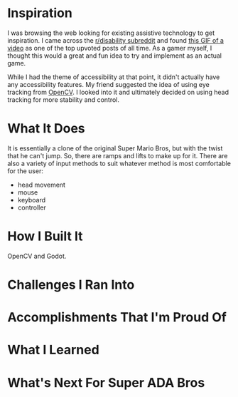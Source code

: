 # Inspiration
I was browsing the web looking for existing assistive technology to get
inspiration. I came across the [r/disability
subreddit](https://www.reddit.com/r/disability) and found [this GIF of a
video](https://www.reddit.com/r/disability/comments/7v9ztc/super_ada_compliant_mario/)
as one of the top upvoted posts of all time. As a gamer myself, I thought
this would a great and fun idea to try and implement as an actual game.

While I had the theme of accessibility at that point, it didn't actually
have any accessibility features. My friend suggested the idea of using eye
tracking from [OpenCV](https://opencv.org/). I looked into it and
ultimately decided on using head tracking for more stability and control.

# What It Does
It is essentially a clone of the original Super Mario Bros, but with the
twist that he can't jump. So, there are ramps and lifts to make up for it.
There are also a variety of input methods to suit whatever method is most
comfortable for the user:
- head movement
- mouse
- keyboard
- controller

# How I Built It
OpenCV and Godot.

# Challenges I Ran Into

# Accomplishments That I'm Proud Of

# What I Learned

# What's Next For Super ADA Bros
